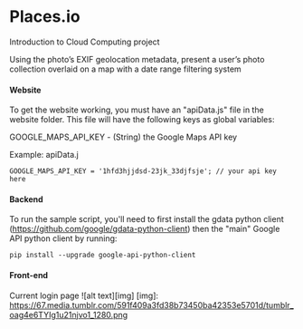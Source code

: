# Places.io
Introduction to Cloud Computing project


Using the photo’s EXIF geolocation metadata, present a user’s photo collection overlaid on a map with a date range filtering system

#### Website
To get the website working, you must have an "apiData.js" file in the website folder. This file will have the following keys as global variables:

GOOGLE_MAPS_API_KEY - (String) the Google Maps API key

Example: apiData.j
```
GOOGLE_MAPS_API_KEY = '1hfd3hjjdsd-23jk_33djfsje'; // your api key here
```

#### Backend
To run the sample script, you'll need to first install the gdata python client (https://github.com/google/gdata-python-client) then the "main" Google API python client by running:
```
pip install --upgrade google-api-python-client
```

#### Front-end 
Current login page
![alt text][img]
[img]: https://67.media.tumblr.com/591f409a3fd38b73450ba42353e5701d/tumblr_oag4e6TYIg1u21njvo1_1280.png